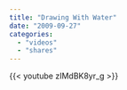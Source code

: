 ```yaml
---
title: "Drawing With Water"
date: "2009-09-27"
categories:
  - "videos"
  - "shares"
---
```


{{< youtube zIMdBK8yr_g >}}
